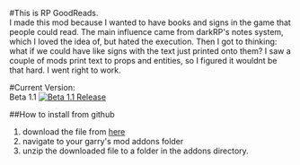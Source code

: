 #This is RP GoodReads.  
I made this mod because I wanted to have books and signs in the game that people could read. The main influence came from darkRP's notes system, which I loved the idea of, but hated the execution. Then I got to thinking: what if we could have like signs with the text just printed onto them? I saw a couple of mods print text to props and entities, so I figured it wouldnt be that hard. I went right to work. 

#Current Version:  
Beta 1.1
[![Beta 1.1 Release](http://img.youtube.com/vi/wnj8hJZpLSo/0.jpg)](https://www.youtube.com/watch?v=wnj8hJZpLSo)

##How to install from github
1. download the file from [here](https://github.com/dougRiss/RP-GoodReads/archive/master.zip)
2. navigate to your garry's mod addons folder
3. unzip the downloaded file to a folder in the addons directory.
